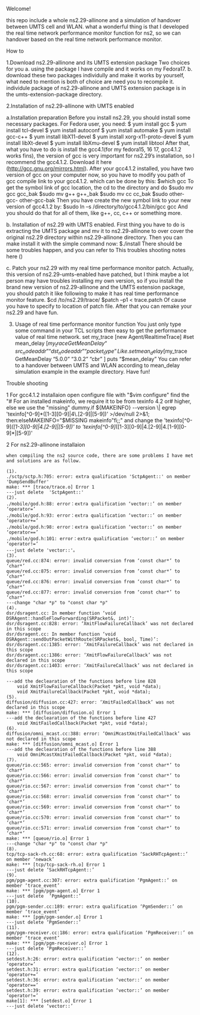 
Welcome!

this repo include a whole ns2.29-allinone and a simulation of handover between UMTS cell and WLAN. what a wonderful thing is that I developed the real time network performance monitor function for ns2, so we can handover based on the real time network performance monitor.

How to

1.Download ns2.29-allinone and its UMTS extension package
    Two choices for you 
	a. using the package I have compile and it works on my Fedora17.
	b. download these two packages individully and make it works by yourself, what need to mention 	is both of choice are need you to recompile it. individule package of ns2.29-allinone and UMTS extension package is in the umts-extension-package directory.

2.Installation of ns2.29-allinone with UMTS enabled

a.Installation preparation
	Before you install ns2.29, you should install some necessary packages. For Fedora user, you need:
		$ yum install gcc
		$ yum install tcl-devel
		$ yum install autoconf
		$ yum install automake
		$ yum install gcc-c++
		$ yum install libX11-devel
		$ yum install xorg-x11-proto-devel
		$ yum install libXt-devel
		$ yum install libXmu-devel
		$ yum install libtool
	After that, what you have to do is install the gcc4.1(for my fedora15, 16 17, gcc4.1.2 works fins), the version of gcc is very important for ns2.29’s installation, so I recommend the gcc4.1.2. Download it here (http://gcc.gnu.org/mirrors.html). After your gcc4.1.2 installed, you have two version of gcc on your computer now, so you have to modify you path of gcc compile link to your gcc4.1.2. which can be done by this:
		$which gcc 
	To get the symbol link of gcc location, the cd to the directory and do
		$sudo mv gcc gcc_bak
		$sudo mv g++ g++_bak
		$sudo mv cc cc_bak
		$sudo other-gcc- other-gcc-bak
	Then you have create the new symbol link to your new version of gcc4.1.2 by:
	$sudo ln –s /directory/to/gcc4.1.2/bin/gcc gcc
	And you should do that for all of them, like g++, cc, c++ or something more.

b.	Installation of ns2.29 with UMTS enabled.
	First thing you have to do is extracting the UMTS package and mv it to ns2.29-allinone to over cover the original ns2.29 directory within ns2.29-allinone directory. Then you can make install it with the simple command now:
		$./install
	There should be some troubles happen, and you can refer to
	This troubles shooting notes here ()

c.	Patch your ns2.29 with my real time performance monitor patch.
	Actually, this version of ns2.29-umts-enabled have patched, but I think maybe a lot person may have troubles installing my own version, so if you install the brand new version of ns2.29-allinone and the UMTS extension package, you should patch it like following to make it has real time performance monitor feature.
		$cd /to/ns2.29/trace/
		$patch –p1 < trace.patch
	Of cause you have to specify to location of patch file. After that you can remake your ns2.29 and have fun.

3.	Usage of real time performance monitor function
You just only type some command in your TCL scripts then easy to get the performance value of real time network.
set my_trace [new Agent/RealtimeTrace]
	#set mean_delay [$my_trace GetMeanDelay “src_nodeaddr” “dst_nodeaddr” “packet_type”
Like.
	set mean_delay [$my_trace GetMeanDelay “5.0.0” “3.0.2” “cbr” ]
	puts “$mean_delay”
You can refer to a handover between UMTS and WLAN according to mean_delay simulation example in the example directory. Have fun!

Trouble shooting

1 For gcc4.1.2 installaion
	open configure file with "$vim configure" find the "# For an installed makeinfo, we require it to be from texinfo 4.2 or# higher, else we use the "missing" dummy.if ${MAKEINFO} --version \| egrep 'texinfo[^0-9]*([1-3][0-9]|4\.[2-9]|[5-9])' >/dev/null 2>&1; then:elseMAKEINFO="$MISSING makeinfo"fi;;"
	and change the 'texinfo[^0-9]*([1-3][0-9]|4\.[2-9]|[5-9])' to 'texinfo[^0-9]*([1-3][0-9]|4\.[2-9]|4\.[1-9][0-9]*|[5-9])'

2 For ns2.29-allinone installaion

	when compiling the ns2 source code, there are some problems I have met and solutions are as follow.

	(1).
	./sctp/sctp.h:705: error: extra qualification 'SctpAgent::' on member 'DumpSendBuffer'
	make: *** [trace/trace.o] Error 1
	---just delete  'SctpAgent::'
	(2).
	./mobile/god.h:88: error：extra qualification ‘vector::’ on member ‘operator=’
	./mobile/god.h:93: error：extra qualification ‘vector::’ on member ‘operator+=’
	./mobile/god.h:98: error：extra qualification ‘vector::’ on member ‘operator==’
	./mobile/god.h:101: error：extra qualification ‘vector::’ on member ‘operator!=’
	---just delete 'vector::'。
	(3).
	queue/red.cc:874: error: invalid conversion from ‘const char*’ to ‘char*’
	queue/red.cc:875: error: invalid conversion from ‘const char*’ to ‘char*’
	queue/red.cc:876: error: invalid conversion from ‘const char*’ to ‘char*’
	queue/red.cc:877: error: invalid conversion from ‘const char*’ to ‘char*’
	---change "char *p" to "const char *p"
	(4).
	dsr/dsragent.cc: In member function ‘void DSRAgent::handleFlowForwarding(SRPacket&, int)’:
	dsr/dsragent.cc:828: error: ‘XmitFlowFailureCallback’ was not declared in this scope
	dsr/dsragent.cc: In member function ‘void DSRAgent::sendOutPacketWithRoute(SRPacket&, bool, Time)’:
	dsr/dsragent.cc:1385: error: ‘XmitFailureCallback’ was not declared in this scope
	dsr/dsragent.cc:1386: error: ‘XmitFlowFailureCallback’ was not declared in this scope
	dsr/dsragent.cc:1403: error: ‘XmitFailureCallback’ was not declared in this scope

	---add the declearation of the functions before line 828 
		void XmitFlowFailureCallback(Packet *pkt, void *data);
		void XmitFailureCallback(Packet *pkt, void *data);
	(5).
	diffusion/diffusion.cc:427: error: ‘XmitFailedCallback’ was not declared in this scope
	make: *** [diffusion/diffusion.o] Error 1
	---add the declearation of the functions before line 427
		void XmitFailedCallback(Packet *pkt, void *data);
	(6).
	diffusion/omni_mcast.cc:388: error: ‘OmniMcastXmitFailedCallback’ was not declared in this scope
	make: *** [diffusion/omni_mcast.o] Error 1
	---add the declearation of the functions before line 388
		void OmniMcastXmitFailedCallback(Packet *pkt, void *data);
	(7).
	queue/rio.cc:565: error: invalid conversion from ‘const char*’ to ‘char*’
	queue/rio.cc:566: error: invalid conversion from ‘const char*’ to ‘char*’
	queue/rio.cc:567: error: invalid conversion from ‘const char*’ to ‘char*’
	queue/rio.cc:568: error: invalid conversion from ‘const char*’ to ‘char*’
	queue/rio.cc:569: error: invalid conversion from ‘const char*’ to ‘char*’
	queue/rio.cc:570: error: invalid conversion from ‘const char*’ to ‘char*’
	queue/rio.cc:571: error: invalid conversion from ‘const char*’ to ‘char*’
	make: *** [queue/rio.o] Error 1
	---change "char *p" to "const char *p"
	(8).
	tcp/tcp-sack-rh.cc:68: error: extra qualification ‘SackRHTcpAgent::’ on member ‘newack’
	make: *** [tcp/tcp-sack-rh.o] Error 1
	---just delete ‘SackRHTcpAgent::’
	(9).
	pgm/pgm-agent.cc:307: error: extra qualification ‘PgmAgent::’ on member ‘trace_event’
	make: *** [pgm/pgm-agent.o] Error 1
	---just delete  ‘PgmAgent::’
	(10).
	pgm/pgm-sender.cc:189: error: extra qualification ‘PgmSender::’ on member ‘trace_event’
	make: *** [pgm/pgm-sender.o] Error 1
	---just delete ‘PgmSender::’
	(11).
	pgm/pgm-receiver.cc:186: error: extra qualification ‘PgmReceiver::’ on member ‘trace_event’
	make: *** [pgm/pgm-receiver.o] Error 1
	---just delete ‘PgmReceiver::’
	(12).
	setdest.h:26: error: extra qualification ‘vector::’ on member ‘operator=’
	setdest.h:31: error: extra qualification ‘vector::’ on member ‘operator+=’
	setdest.h:36: error: extra qualification ‘vector::’ on member ‘operator==’
	setdest.h:39: error: extra qualification ‘vector::’ on member ‘operator!=’
	make[1]: *** [setdest.o] Error 1
	---just delete ‘vector::’
